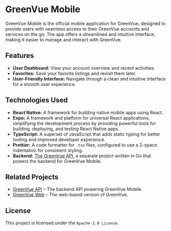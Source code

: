 # GreenVue Mobile

GreenVue Mobile is the official mobile application for GreenVue, designed to provide users with seamless access to their GreenVue accounts and services on the go. The app offers a streamlined and intuitive interface, making it easier to manage and interact with GreenVue.

## Features

- **User Dashboard:** View your account overview and recent activities.
- **Favorites:** Save your favorite listings and revisit them later.
- **User-Friendly Interface:** Navigate through a clean and intuitive interface for a smooth user experience.

## Technologies Used

- **React Native:** A framework for building native mobile apps using React.
- **Expo:** A framework and platform for universal React applications, simplifying the development process by providing powerful tools for building, deploying, and testing React Native apps.
- **TypeScript:** A superset of JavaScript that adds static typing for better tooling and improved developer experience.
- **Prettier:** A code formatter for `.tsx` files, configured to use a 2-space indentation for consistent styling.
- **Backend:** [The GreenVue API](https://github.com/MonkyMars/GreenVue-API), a separate project written in Go that powers the backend for GreenVue Mobile.

## Related Projects

- [GreenVue API](https://github.com/MonkyMars/GreenVue-API) – The backend API powering GreenVue Mobile.
- [GreenVue Web](https://github.com/MonkyMars/GreenVue-Web) – The web-based version of GreenVue.

## License

This project is licensed under the `Apache-2.0 License`.
